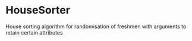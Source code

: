 # HouseSorter
 House sorting algorithm for randomisation of freshmen with arguments to retain certain attributes
